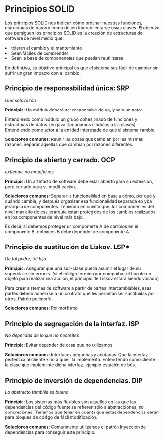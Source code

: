 # Principios SOLID

Los principios SOLID nos indican cómo ordenar nuestras funciones, estructuras de datos y como deben interconectarse estas clases.
El objetivo que persiguen los principios SOLID es la creación de estructuras de software de nivel medio que:
<li>toleren el cambio y el mantemiento</li>
<li>Sean fáciles de comprender</li>
<li>Sean la base de componenetes que puedan reutilizarse</li>

En definitiva, su objetivo principal es que el sistema sea fácil de cambiar sin sufrir un gran impacto con el cambio.

## Principio de responsabilidad única: SRP
*Una sola razón*

<strong>Principio: </strong>Un módulo deberá ser responsable de un, y solo un actor.

Entendiendo como módulo un grupo cohesionado de funciones y estructuras de datos. (en java llamariamos módulos a las clases)
Entendiendo como actor a la entidad interesada de que el sistema cambie. 

<strong>Soluciones comunes: </strong> Reunir las cosas que cambian por las mismas razones. Separar aquellas que cambian por razones diferentes. 

## Principio de abierto y cerrado. OCP
*extiende, no modifiques*

<strong>Principio: </strong>Un artefacto de software debe estar abierto para su extensión, pero cerrado para su modificación. 

<strong>Soluciones comunes: </strong> Separar la funcionalidad en base a cómo, por qué y cuándo cambia, y después organizar esa funcionalidad separada eb yba jerarquia de componentes. Teniendo en cuenta que, los componentes del nivel más alto de esa jerarquía están protegidos de los cambios realizados en los componentes de nivel más bajo. 

Es decir, si debemos proteger un componente A de cambios en el componente B, entonces B debe depender de componente A.

## Principio de sustitución de Liskov. LSP*
*De tal padre, tal hijo*

<strong>Principio: </strong> Asegurar que una sub-clase pueda asumir el lugar de su superclase sin errores. (si el código termina por comprobar el tipo de un objeto para realizar una acción, el principio de Liskov estará siendo violado)

Para crear sistemas de software a partir de partes intercambiables, esas partes debem adherirse a un contrato que
les permitan ser sustituidas por otros.
Patrón polimorfo. 

<strong>Soluciones comunes: </strong> Polimorfismo

## Principio de segregación de la interfaz. ISP
*No dependas de lo que no necesites*

<strong>Principio: </strong>Evitar depender de cosa que no utilizamos

<strong>Soluciones comunes: </strong>Interfaces pequeñas y acotadas. Que la interfaz pertenzca al cliente  y no a quien la implementa. Entendiendo como cliente la clase que implemente dicha interfaz. 
ejemplo estación de bús. 

## Principio de inversión de dependencias. DIP
*Lo abstracto también es bueno*

<strong>Principio: </strong>Los sistemas más flexibles son aquellos en los que las dependencias del código fuente se refieren sólo a abstracciones, no concreciones. Tenemos que tener en cuenta que estas dependencias serán para bloques de código de fácil modificación. 

<strong>Soluciones comunes: </strong>Comunmente utilizamos el patrón Inyección de dependencias para conseguir este principio. 
